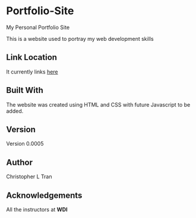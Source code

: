# Portfolio-Site
My Personal Portfolio Site


This is a website used to portray my web development skills

## Link Location
It currently links [here](https://chris-L-Tran.github.io)

## Built With
The website was created using HTML and CSS with future Javascript to be added.

## Version
Version 0.0005

## Author
Christopher L Tran

## Acknowledgements

All the instructors at **WDI**


